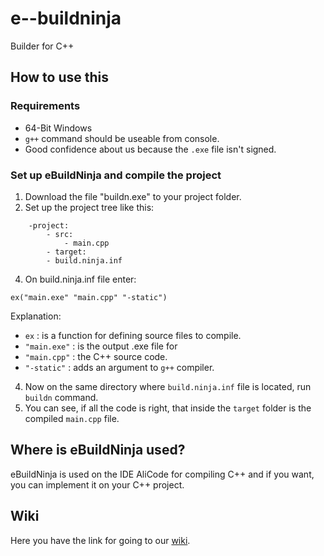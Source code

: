 # e--buildninja
Builder for C++
## How to use this
### Requirements
- 64-Bit Windows
- ```g++``` command should be useable from console.
- Good confidence about us because the ```.exe``` file isn't signed.
### Set up eBuildNinja and compile the project
1. Download the file "buildn.exe" to your project folder.
2. Set up the project tree like this:
```
    -project:
        - src:
            - main.cpp
        - target:
        - build.ninja.inf
```
4. On build.ninja.inf file enter:
```
ex("main.exe" "main.cpp" "-static")
```
Explanation:
- ```ex``` : is a function for defining source files to compile.
- ```"main.exe"``` : is the output .exe file for
- ```"main.cpp"``` : the C++ source code.
- ```"-static"``` : adds an argument to ```g++``` compiler.
4. Now on the same directory where ```build.ninja.inf``` file is located, run ```buildn``` command.
5. You can see, if all the code is right, that inside the ```target``` folder is the compiled ```main.cpp``` file.

## Where is eBuildNinja used?
eBuildNinja is used on the IDE AliCode for compiling C++ and if you want, you can implement it on your C++ project.

## Wiki
Here you have the link for going to our [wiki](https://github.com/eLiteEs/e--buildninja/wiki).
